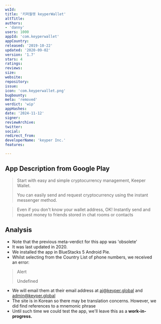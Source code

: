 ```yaml
---
wsId: 
title: '키퍼월렛 keyperWallet'
altTitle: 
authors:
- 'danny'
users: 1000
appId: 'com.keyperwallet'
appCountry: 
released: '2019-10-22'
updated: '2020-09-02'
version: '1.7'
stars: 4
ratings: 
reviews: 
size: 
website: 
repository: 
issue: 
icon: 'com.keyperwallet.png'
bugbounty: 
meta: 'removed'
verdict: 'wip'
appHashes: 
date: '2024-11-12'
signer: 
reviewArchive: 
twitter: 
social: 
redirect_from: 
developerName: 'keyper Inc.'
features: 

---
```


## App Description from Google Play 

> Start with easy and simple cryptocurrency management, Keeper Wallet.
>
> You can easily send and request cryptocurrency using the instant messenger method.

> Even if you don't know your wallet address, OK! Instantly send and request money to friends stored in chat rooms or contacts

## Analysis 

- Note that the previous meta-verdict for this app was 'obsolete'
- It was last updated in 2020.
- We installed the app in BlueStacks 5 Android Pie. 
- Whilst selecting from the Country List of phone numbers, we received an error: 

> Alert 
>
> Undefined

- We will email them at their email address at aj@keyper.global and admin@keyper.global
- The site is in Korean so there may be translation concerns. However, we did find references to a mnemonic phrase
- Until such time we could test the app, we'll leave this as a **work-in-progress.** 